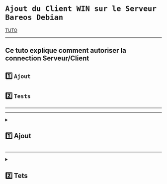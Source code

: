 
# `Ajout du Client WIN sur le Serveur Bareos Debian`

[TUTO](https://docs.bareos.org/Configuration/Director.html#client-resource)

---

Ce tuto explique comment autoriser la connection Serveur/Client
---

## 1️⃣ `Ajout`
## 2️⃣ `Tests`




---
---

<details>
<summary>
<h2>
1️⃣ Ajout
</h2>
</summary>

### Editer un fichier de .conf personalisé (ici clientWIN1.conf) :
### Le mot de passe à renseigner est celui créer pendant l'installation de bareos sur le client,  Password DIR => Client (le premier) 
### encas de doute il est ici /etc/bareos/bareos-fd.d/director/bareos-dir.conf 
      nano /etc/bareos/bareos-dir.d/client/clientwin1.conf
![image](https://github.com/user-attachments/assets/b3d6401c-b998-4439-8ea4-5198e520b530)




</details>


---

<details>
<summary>
<h2>
2️⃣ Tets
</h2>
</summary>

### Redemarrer service bareos-dir
      systemctl restart bareos-dir
      systemctl status bareos-dir

### résultat attendu
![image](https://github.com/user-attachments/assets/63ba94b9-3f42-4d85-b492-38b3e371e3f8)

### Test de connection client serveur
            bconsole
            status client=nom_du_client-fd

### Résultat attendu
![image](https://github.com/user-attachments/assets/3c35094b-e4e3-49af-b1f5-5afdae32a802)
      
</details>

